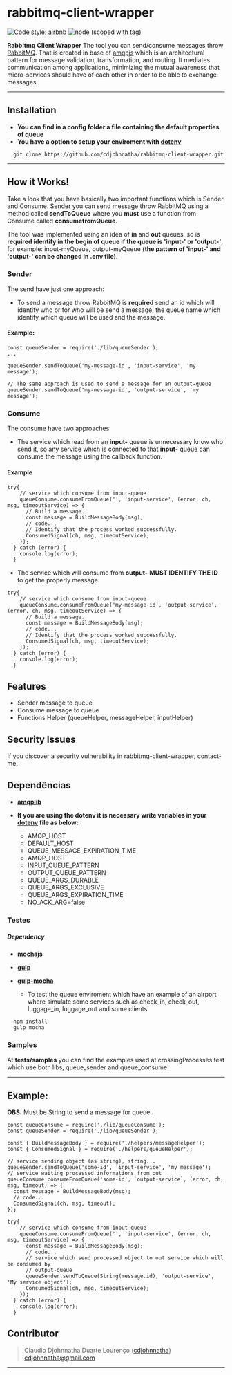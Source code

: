 # rabbitmq-client-wrapper

[![Code style: airbnb](https://img.shields.io/badge/code%20style-airbnb-blue.svg?style=flat-square)](https://github.com/airbnb/javascript)
![node (scoped with tag)](https://img.shields.io/node/v/@stdlib/stdlib/latest.svg)



 **Rabbitmq Client Wrapper**
 The tool you can send/consume messages throw [RabbitMQ](https://www.rabbitmq.com/tutorials/tutorial-one-javascript.html). That is created in base of [amqpjs](https://www.npmjs.com/package/amqpjs) which is an architectural pattern for message validation, transformation, and routing. It mediates communication among applications, minimizing the mutual awareness that micro-services should have of each other in order to be able to exchange messages.
 


---
## Installation
* **You can find in a config folder a file containing the default properties of queue**
* **You have a option to setup your enviroment with [dotenv](https://github.com/motdotla/dotenv)**

```
  git clone https://github.com/cdjohnnatha/rabbitmq-client-wrapper.git
```
---

## How it Works!
Take a look that you have basically two important functions which is Sender and Consume. Sender you can send message throw RabbitMQ using a method called **sendToQueue** where you **must** use a function from Consume called **consumefromQueue**. 

The tool was implemented using an idea of **in** and **out** queues, so is **required identify in the begin of queue if the queue is 'input-' or 'output-'**, for example: input-myQueue, output-myQueue **(the pattern of 'input-' and 'output-' can be changed in .env file)**. 

### Sender
The send have just one approach:
* To send a message throw RabbitMQ is **required** send an id which will identify who or for who will be send a message, the queue name which identify which queue will be used and the message.

#### Example:

```
const queueSender = require('./lib/queueSender');
...

queueSender.sendToQueue('my-message-id', 'input-service', 'my message');

// The same approach is used to send a message for an output-queue
queueSender.sendToQueue('my-message-id', 'output-service', 'my message');
```

### Consume
The consume have two approaches:
* The service which read from an **input-** queue is unnecessary know who send it, so any service which is connected to that **input-** queue can consume the message using the callback function.

#### Example
```
try{
    // service which consume from input-queue
    queueConsume.consumeFromQueue('', 'input-service', (error, ch, msg, timeoutService) => {
      // Build a message.
      const message = BuildMessageBody(msg);
      // code...
      // Identify that the process worked successfully.
      ConsumedSignal(ch, msg, timeoutService);
    });
  } catch (error) {
    console.log(error);
  }
```

* The service which will consume from **output-** **MUST IDENTIFY THE ID** to get the properly message. 
```
try{
    // service which consume from input-queue
    queueConsume.consumeFromQueue('my-message-id', 'output-service', (error, ch, msg, timeoutService) => {
      // Build a message.
      const message = BuildMessageBody(msg);
      // code...
      // Identify that the process worked successfully.
      ConsumedSignal(ch, msg, timeoutService);
    });
  } catch (error) {
    console.log(error);
  }
```

## Features

* Sender message to queue
* Consume message to queue
* Functions Helper (queueHelper, messageHelper, inputHelper)

## Security Issues
If you discover a security vulnerability in rabbitmq-client-wrapper, contact-me. 

## Dependências

* **[amqplib](https://www.npmjs.com/package/amqplib)**
* **If you are using the dotenv it is necessary write variables in your [dotenv](https://github.com/motdotla/dotenv) file as below:**

    * AMQP_HOST
    * DEFAULT_HOST
    * QUEUE_MESSAGE_EXPIRATION_TIME
    * AMQP_HOST
    * INPUT_QUEUE_PATTERN
    * OUTPUT_QUEUE_PATTERN
    * QUEUE_ARGS_DURABLE
    * QUEUE_ARGS_EXCLUSIVE
    * QUEUE_ARGS_EXPIRATION_TIME
    * NO_ACK_ARG=false
### Testes

#####  Dependency

* **[mochajs](https://mochajs.org/)**
* **[gulp](https://mochajs.org/)**
* **[gulp-mocha](https://mochajs.org/)**

  * To test the queue enviroment which have an example of an airport where simulate
  some services such as check_in, check_out, luggage_in, luggage_out and some clients.

```
  npm install
  gulp mocha
```

### Samples

At **tests/samples** you can find the examples used at crossingProcesses test
which use both libs, queue_sender and queue_consume.

---

## Example:
**OBS:** Must be String to send a message for queue.

```
const queueConsume = require('./lib/queueConsume');
const queueSender = require('./lib/queueSender');

const { BuildMessageBody } = require('./helpers/messageHelper');
const { ConsumedSignal } = require('./helpers/queueHelper');

// service sending object (as string), string...
queueSender.sendToQueue('some-id', 'input-service', 'my message');
// service waiting processed informations from out 
queueConsume.consumeFromQueue('some-id', `output-service`, (error, ch, msg, timeout) => {
  const message = BuildMessageBody(msg);
  // code...
  ConsumedSignal(ch, msg, timeout);
});

try{
    // service which consume from input-queue
    queueConsume.consumeFromQueue('', 'input-service', (error, ch, msg, timeoutService) => {
      const message = BuildMessageBody(msg);
      // code...
      // service which send processed object to out service which will be consumed by 
      // output-queue
      queueSender.sendToQueue(String(message.id), 'output-service', 'My service object');
      ConsumedSignal(ch, msg, timeoutService);
    });
  } catch (error) {
    console.log(error);
  }

```


## Contributor

> Claudio Djohnnatha Duarte Lourenço ([cdjohnnatha](https://github.com/cdjohnnatha)) cdjohnnatha@gmail.com

---
